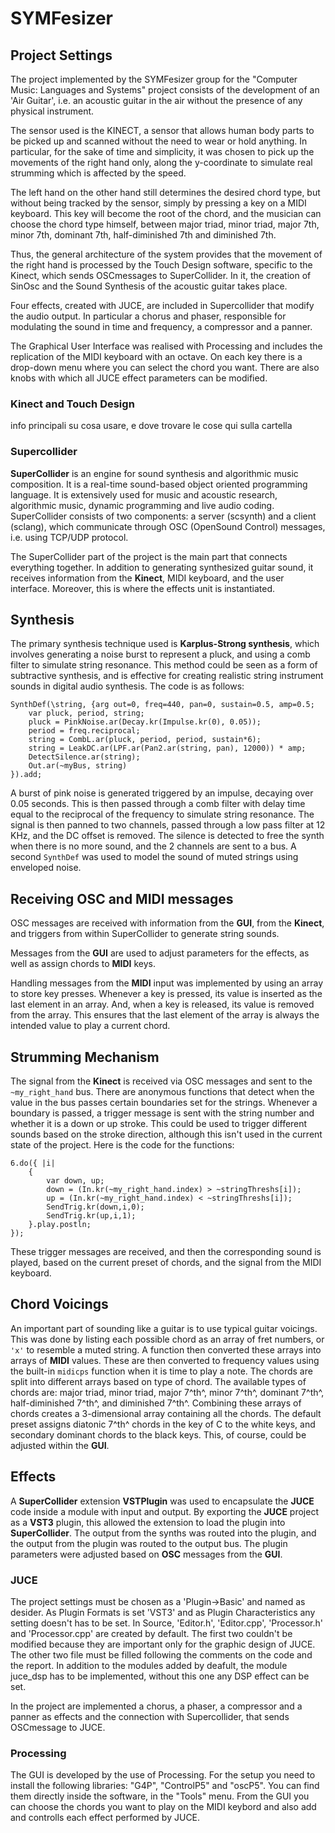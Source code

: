 # SYMFesizer
## Project Settings
The project implemented by the SYMFesizer group for the "Computer Music: Languages and Systems" project consists of the development of an 'Air Guitar', i.e. an acoustic guitar in the air without the presence of any physical instrument. 

The sensor used is the KINECT, a sensor that allows human body parts to be picked up and scanned without the need to wear or hold anything. In particular, for the sake of time and simplicity, it was chosen to pick up the movements of the right hand only, along the y-coordinate to simulate real strumming which is affected by the speed.

The left hand on the other hand still determines the desired chord type, but without being tracked by the sensor, simply by pressing a key on a MIDI keyboard. This key will become the root of the chord, and the musician can choose the chord type himself, between  major
triad, minor triad, major 7th, minor 7th, dominant 7th, half-diminished 7th and diminished 7th.

Thus, the general architecture of the system provides that the movement of the right hand is processed by the Touch Design software, specific to the Kinect, which sends OSCmessages to SuperCollider. In it, the creation of SinOsc and the Sound Synthesis of the acoustic guitar takes place. 

Four effects, created with JUCE, are included in Supercollider that modify the audio output. In particular a chorus and phaser, responsible for modulating the sound in time and frequency, a compressor and a panner. 

The Graphical User Interface was realised with Processing and includes the replication of the MIDI keyboard with an octave. On each key there is a drop-down menu where you can select the chord you want. There are also knobs with which all JUCE effect parameters can be modified.  

### Kinect and Touch Design
info principali su cosa usare, e dove trovare le cose qui sulla cartella

### Supercollider
**SuperCollider** is an engine for sound synthesis and algorithmic music composition.
It is a real-time sound-based object oriented programming language. 
It is extensively used for music and acoustic research, algorithmic music, dynamic programming and live audio coding. SuperCollider consists of two components: a server (scsynth) and a client (sclang), which communicate through OSC (OpenSound Control) messages, i.e. using TCP/UDP protocol. 

The SuperCollider part of the project is the main part that connects everything together. In addition to generating synthesized guitar sound, it receives information from the **Kinect**, MIDI keyboard, and the user interface. Moreover, this is where the effects unit is instantiated.

## Synthesis
The primary synthesis technique used is **Karplus-Strong synthesis**, which involves generating a noise burst to represent a pluck, and using a comb filter to simulate string resonance. This method could be seen as a form of subtractive synthesis, and is effective for creating realistic string instrument sounds in digital audio synthesis. The code is as follows:

```
SynthDef(\string, {arg out=0, freq=440, pan=0, sustain=0.5, amp=0.5;
	var pluck, period, string;
	pluck = PinkNoise.ar(Decay.kr(Impulse.kr(0), 0.05));
	period = freq.reciprocal;
	string = CombL.ar(pluck, period, period, sustain*6);
	string = LeakDC.ar(LPF.ar(Pan2.ar(string, pan), 12000)) * amp;
	DetectSilence.ar(string);
	Out.ar(~myBus, string)
}).add;
```
A burst of pink noise is generated triggered by an impulse, decaying over 0.05 seconds. This is then passed through a comb filter with delay time equal to the reciprocal of the frequency to simulate string resonance. The signal is then panned to two channels, passed through a low pass filter at 12 KHz, and the DC offset is removed. The silence is detected to free the synth when there is no more sound, and the 2 channels are sent to a bus. A second `SynthDef` was used to model the sound of muted strings using enveloped noise.

## Receiving OSC and MIDI messages
OSC messages are received with information from the **GUI**, from the **Kinect**, and triggers from within SuperCollider to generate string sounds.

Messages from the **GUI** are used to adjust parameters for the effects, as well as assign chords to **MIDI** keys.

Handling messages from the **MIDI** input was implemented by using an array to store key presses. Whenever a key is pressed, its value is inserted as the last element in an array. And, when a key is released, its value is removed from the array. This ensures that the last element of the array is always the intended value to play a current chord.

## Strumming Mechanism
The signal from the **Kinect** is received via OSC messages and sent to the `~my_right_hand` bus. There are anonymous functions that detect when the value in the bus passes certain boundaries set for the strings. Whenever a boundary is passed, a trigger message is sent with the string number and whether it is a down or up stroke. This could be used to trigger different sounds based on the stroke direction, although this isn't used in the current state of the project. Here is the code for the functions: 

```
6.do({ |i|
	{
		var down, up;
		down = (In.kr(~my_right_hand.index) > ~stringThreshs[i]);
		up = (In.kr(~my_right_hand.index) < ~stringThreshs[i]);
		SendTrig.kr(down,i,0);
		SendTrig.kr(up,i,1);
	}.play.postln;
});
```

These trigger messages are received, and then the corresponding sound is played, based on the current preset of chords, and the signal from the MIDI keyboard.

## Chord Voicings
An important part of sounding like a guitar is to use typical guitar voicings. This was done by listing each possible chord as an array of fret numbers, or `'x'` to resemble a muted string. A function then converted these arrays into arrays of **MIDI** values. These are then converted to frequency values using the built-in `midicps` function when it is time to play a note. The chords are split into different arrays based on type of chord. The available types of chords are: major triad, minor triad, major 7^th^, minor 7^th^, dominant 7^th^, half-diminished 7^th^, and diminished 7^th^. Combining these arrays of chords creates a 3-dimensional array containing all the chords. The default preset assigns diatonic 7^th^ chords in the key of C to the white keys, and secondary dominant chords to the black keys. This, of course, could be adjusted within the **GUI**.

## Effects
A **SuperCollider** extension **VSTPlugin** was used to encapsulate the **JUCE** code inside a module with input and output. By exporting the **JUCE** project as a **VST3** plugin, this allowed the extension to load the plugin into **SuperCollider**. The output from the synths was routed into the plugin, and the output from the plugin was routed to the output bus. The plugin parameters were adjusted based on **OSC** messages from the **GUI**.

### JUCE
The project settings must be chosen as a 'Plugin->Basic' and named as desider. 
As Plugin Formats is set 'VST3' and as Plugin Characteristics any setting doesn't has to be set.
In Source, 'Editor.h', 'Editor.cpp', 'Processor.h' and 'Processor.cpp' are created by default. The first two couldn't be modified because they are important only for the graphic design of JUCE. The other two file must be filled following the comments on the code and the report. 
In addition to the modules added by deafult, the module juce_dsp has to be implemented, without this one any DSP effect can be set. 

In the project are implemented a chorus, a phaser, a compressor and a panner as effects and the connection with Supercollider, that sends OSCmessage to JUCE. 
### Processing
The GUI is developed by the use of Processing. For the setup you need to install the following libraries: "G4P", "ControlP5" and "oscP5". You can find them directly inside the software, in the "Tools" menu. 
From the GUI you can choose the chords you want to play on the MIDI keybord and also add and controlls each effect performed by JUCE.   

